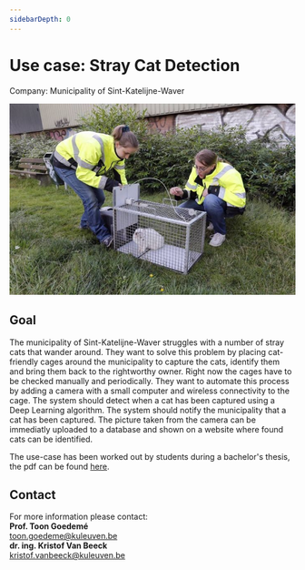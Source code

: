 ```yaml
---
sidebarDepth: 0
---
```


# Use case: Stray Cat Detection
Company: Municipality of Sint-Katelijne-Waver

![Stray Cats detection](./assets/cats_skw.png)

## Goal
The municipality of Sint-Katelijne-Waver struggles with a number of stray cats that wander around. They want to solve this problem by placing cat-friendly cages around the municipality to capture the cats, identify them and bring them back to the rightworthy owner. Right now the cages have to be checked manually and periodically. They want to automate this process by adding a camera with a small computer and wireless connectivity to the cage. The system should detect when a cat has been captured using a Deep Learning algorithm. The system should notify the municipality that a cat has been captured. The picture taken from the camera can be immediatly uploaded to a database and shown on a website where found cats can be identified.

The use-case has been worked out by students during a bachelor's thesis, the pdf can be found [here](https://ai-edge.be/Bachelorproef_doc_Maurits_en_Sofie.pdf).

## Contact

For more information please contact: <br/>
**Prof. Toon Goedemé** <br/>
<toon.goedeme@kuleuven.be> <br/>
**dr. ing. Kristof Van Beeck** <br/>
<kristof.vanbeeck@kuleuven.be>

